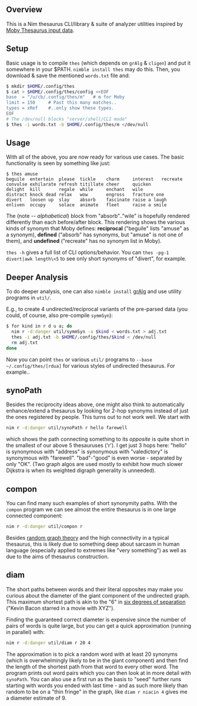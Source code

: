 Overview
--------

This is a Nim thesaurus CLI/library & suite of analyzer utilities inspired by
[Moby Thesaurus input data](https://github.com/words/moby/raw/master/words.txt).

Setup
-----

Basic usage is to compile `thes` (which depends on `grAlg` & `cligen`) and put
it somewhere in your $PATH.  `nimble install thes` may do this.  Then, you
download & save the mentioned `words.txt` file and:
```sh
$ mkdir $HOME/.config/thes
$ cat > $HOME/.config/thes/config <<EOF
base  = "/u/cb/.config/thes/m"   # m for Moby
limit = 150     # Past this many matches..
types = xRef    #..only show these types.
EOF
# The /dev/null blocks "server/shell/CLI mode"
$ thes -i words.txt -b $HOME/.config/thes/m </dev/null
```

Usage
-----

With all of the above, you are now ready for various use cases.  The basic
functionality is seen by something like just:
```
$ thes amuse
beguile  entertain  please  tickle    charm     interest   recreate
convulse exhilarate refresh titillate cheer     quicken
delight  kill       regale  while     enchant   wile
distract knock dead relax   wow       engross   fracture one
divert   loosen up  slay    absorb    fascinate raise a laugh
enliven  occupy     solace  animate   fleet     raise a smile
```
The (note -- *alphabetical*) block from "absorb".."wile" is hopefully rendered
differently than each before/after block.  This rendering shows the various
kinds of synonym that Moby defines: **reciprocal** ("beguile" lists "amuse" as a
synonym), **defined** ("absorb" has synonyms, but "amuse" is not one of them),
and **undefined** ("recreate" has no synonym list in Moby).

`thes -h` gives a full list of CLI options/behavior. You can
`thes -pg-1 divert|awk length\<5` to see only short synonyms of "divert", for example.

Deeper Analysis
---------------

To do deeper analysis, one can also `nimble install`
[grAlg](https://github.com/c-blake/gralg) and use utility programs in `util/`.

E.g., to create 4 undirected/reciprocal variants of the pre-parsed data (you
could, of course, also pre-compile `symmSyn`):
```sh
$ for kind in r d u a; do
  nim r -d:danger util/symmSyn -a $kind < words.txt > adj.txt
  thes -i adj.txt -b $HOME/.config/thes/$kind < /dev/null
  rm adj.txt
done
```
Now you can point `thes` or various `util/` programs to `--base
~/.config/thes/[rdua]` for various styles of undirected thesaurus.  For
example..

synoPath
--------

Besides the reciprocity ideas above, one might also think to automatically
enhance/extend a thesaurus by looking for 2-hop synonyms instead of just the
ones registered by people.  This turns out to not work well.  We start with

```sh
nim r -d:danger util/synoPath r hello farewell
```
which shows the path connecting something to its *opposite* is quite short in
the smallest of our above 5 thesauruses ('r').  I get just 3 hops here: "hello"
is synonymous with "address" is synonymous with "valedictory" is synonymous with
"farewell".  "bad"-"good" is even worse - separated by only "OK".  (Two graph
algos are used mostly to exhibit how much slower Dijkstra is when its weighted
digraph generality is unneeded).

compon
------

You can find many such examples of short synonymity paths.  With the `compon`
program we can see almost the entire thesaurus is in one large connected
component:
```sh
nim r -d:danger util/compon r
```
Besides [random graph theory](https://en.wikipedia.org/wiki/Random_graph) and
the high connectivity in a typical thesaurus, this is likely due to something
deep about sarcasm in human language (especially applied to extremes like "very
something") as well as due to the aims of thesaurus construction.

diam
----

The short paths between words and their literal opposites may make you curious
about the diameter of the giant component of the undirected graph.  This maximum
shortest path is akin to the "6" in [six degrees of
separation](https://en.wikipedia.org/wiki/Six_degrees_of_separation) ("Kevin
Bacon starred in a movie with XYZ").

Finding the guaranteed correct diameter is expensive since the number of pairs
of words is quite large, but you can get a quick approximation (running in
parallel) with:
```sh
nim r -d:danger util/diam r 20 4
```
The approximation is to pick a random word with at least 20 synonyms (which is
overwhelmingly likely to be in the giant component) and then find the length of
the shortest path from that word to every other word.  The program prints out
word pairs which you can then look at in more detail with `synoPath`.  You can
also use a first run as the basis to "seed" further runs starting with words you
ended with last time - and as such more likely than random to be on a "thin
fringe" in the graph, like `diam r niacin 4` gives me a diameter estimate of 9.
